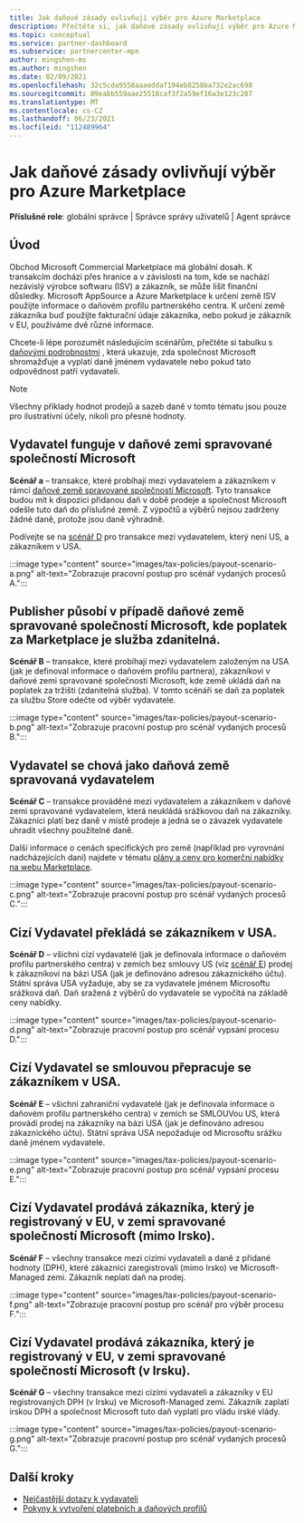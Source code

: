 ```yaml
---
title: Jak daňové zásady ovlivňují výběr pro Azure Marketplace
description: Přečtěte si, jak daňové zásady ovlivňují výběr pro Azure Marketplace.
ms.topic: conceptual
ms.service: partner-dashboard
ms.subservice: partnercenter-mpn
author: mingshen-ms
ms.author: mingshen
ms.date: 02/09/2021
ms.openlocfilehash: 32c5cda9558aaaeddaf194eb8258ba732e2ac698
ms.sourcegitcommit: 09eabb559aae25518caf3f2a59ef16a3e123c207
ms.translationtype: MT
ms.contentlocale: cs-CZ
ms.lasthandoff: 06/23/2021
ms.locfileid: "112489964"
---
```

# <a name="how-tax-policies-affect-payout-for-azure-marketplace"></a>Jak daňové zásady ovlivňují výběr pro Azure Marketplace

**Příslušné role**: globální správce | Správce správy uživatelů | Agent správce

## <a name="introduction"></a>Úvod

Obchod Microsoft Commercial Marketplace má globální dosah. K transakcím dochází přes hranice a v závislosti na tom, kde se nachází nezávislý výrobce softwaru (ISV) a zákazník, se může lišit finanční důsledky. Microsoft AppSource a Azure Marketplace k určení země ISV použijte informace o daňovém profilu partnerského centra. K určení země zákazníka buď použijte fakturační údaje zákazníka, nebo pokud je zákazník v EU, používáme dvě různé informace.

Chcete-li lépe porozumět následujícím scénářům, přečtěte si tabulku s [daňovými podrobnostmi](tax-details-marketplace.md) , která ukazuje, zda společnost Microsoft shromažďuje a vyplatí daně jménem vydavatele nebo pokud tato odpovědnost patří vydavateli.

> [!NOTE]
> Všechny příklady hodnot prodejů a sazeb daně v tomto tématu jsou pouze pro ilustrativní účely, nikoli pro přesné hodnoty.

## <a name="publisher-transacts-in-microsoft-managed-tax-country"></a>Vydavatel funguje v daňové zemi spravované společností Microsoft

**Scénář a** – transakce, které probíhají mezi vydavatelem a zákazníkem v rámci [daňové země spravované společností Microsoft](tax-details-marketplace.md#microsoft-managed-countries). Tyto transakce budou mít k dispozici přidanou daň v době prodeje a společnost Microsoft odešle tuto daň do příslušné země. Z výpočtů a výběrů nejsou zadrženy žádné daně, protože jsou daně výhradně.

Podívejte se na [scénář D](#foreign-publisher-transacts-with-us-customer) pro transakce mezi vydavatelem, který není US, a zákazníkem v USA.

:::image type="content" source="images/tax-policies/payout-scenario-a.png" alt-text="Zobrazuje pracovní postup pro scénář vydaných procesů A.":::

## <a name="publisher-transacts-in-microsoft-managed-tax-country-where-marketplace-fee-is-taxable-service"></a>Publisher působí v případě daňové země spravované společností Microsoft, kde poplatek za Marketplace je služba zdanitelná.

**Scénář B** – transakce, které probíhají mezi vydavatelem založeným na USA (jak je definoval informace o daňovém profilu partnera), zákazníkovi v daňové zemi spravované společností Microsoft, kde země ukládá daň na poplatek za tržišti (zdanitelná služba). V tomto scénáři se daň za poplatek za službu Store odečte od výběr vydavatele.

:::image type="content" source="images/tax-policies/payout-scenario-b.png" alt-text="Zobrazuje pracovní postup pro scénář vydaných procesů B.":::

## <a name="publisher-transacts-in-publisher-managed-tax-country"></a>Vydavatel se chová jako daňová země spravovaná vydavatelem

**Scénář C** – transakce prováděné mezi vydavatelem a zákazníkem v daňové zemi spravované vydavatelem, která neukládá srážkovou daň na zákazníky. Zákazníci platí bez daně v místě prodeje a jedná se o závazek vydavatele uhradit všechny použitelné daně.

Další informace o cenách specifických pro země (například pro vyrovnání nadcházejících daní) najdete v tématu [plány a ceny pro komerční nabídky na webu Marketplace](/azure/marketplace/plans-pricing#custom-prices).

:::image type="content" source="images/tax-policies/payout-scenario-c.png" alt-text="Zobrazuje pracovní postup pro scénář vydaných procesů C.":::

## <a name="foreign-publisher-transacts-with-us-customer"></a>Cizí Vydavatel překládá se zákazníkem v USA.

**Scénář D** – všichni cizí vydavatelé (jak je definovala informace o daňovém profilu partnerského centra) v zemích bez smlouvy US (viz [scénář E](#foreign-publisher-with-a-treaty-transacts-with-us-customer)) prodej k zákazníkovi na bázi USA (jak je definováno adresou zákaznického účtu). Státní správa USA vyžaduje, aby se za vydavatele jménem Microsoftu srážková daň. Daň sražená z výběrů do vydavatele se vypočítá na základě ceny nabídky.

:::image type="content" source="images/tax-policies/payout-scenario-d.png" alt-text="Zobrazuje pracovní postup pro scénář vypsání procesu D.":::

## <a name="foreign-publisher-with-a-treaty-transacts-with-us-customer"></a>Cizí Vydavatel se smlouvou přepracuje se zákazníkem v USA.

**Scénář E** – všichni zahraniční vydavatelé (jak je definovala informace o daňovém profilu partnerského centra) v zemích se SMLOUVou US, která provádí prodej na zákazníky na bázi USA (jak je definováno adresou zákaznického účtu). Státní správa USA nepožaduje od Microsoftu srážku daně jménem vydavatele.

:::image type="content" source="images/tax-policies/payout-scenario-e.png" alt-text="Zobrazuje pracovní postup pro scénář vypsání procesu E.":::

## <a name="foreign-publisher-sells-to-an-eu-vat-registered-customer-in-a-microsoft-managed-country-outside-ireland"></a>Cizí Vydavatel prodává zákazníka, který je registrovaný v EU, v zemi spravované společností Microsoft (mimo Irsko).

**Scénář F** – všechny transakce mezi cizími vydavateli a daně z přidané hodnoty (DPH), které zákazníci zaregistrovali (mimo Irsko) ve Microsoft-Managed zemi. Zákazník neplatí daň na prodej.

:::image type="content" source="images/tax-policies/payout-scenario-f.png" alt-text="Zobrazuje pracovní postup pro scénář pro výběr procesu F.":::

## <a name="foreign-publisher-sells-to-an-eu-vat-registered-customer-in-a-microsoft-managed-country-in-ireland"></a>Cizí Vydavatel prodává zákazníka, který je registrovaný v EU, v zemi spravované společností Microsoft (v Irsku).

**Scénář G** – všechny transakce mezi cizími vydavateli a zákazníky v EU registrovaných DPH (v Irsku) ve Microsoft-Managed zemi. Zákazník zaplatí irskou DPH a společnost Microsoft tuto daň vyplatí pro vládu irské vlády.

:::image type="content" source="images/tax-policies/payout-scenario-g.png" alt-text="Zobrazuje pracovní postup pro scénář vydaných procesů G.":::

## <a name="next-steps"></a>Další kroky

- [Nejčastější dotazy k vydavateli](/azure/marketplace/marketplace-faq-publisher-guide)
- [Pokyny k vytvoření platebních a daňových profilů](./set-up-your-payout-account.md?context=%2fazure%2fmarketplace%2fcontext%2fcontext#create-a-payment-profile)